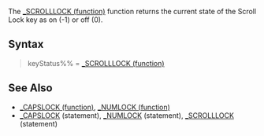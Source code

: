 The [_SCROLLLOCK (function)](_SCROLLLOCK-(function)) function returns the current state of the Scroll Lock key as on (-1) or off (0).

## Syntax

> keyStatus%% = [_SCROLLLOCK (function)](_SCROLLLOCK-(function))

## See Also

* [_CAPSLOCK (function)](_CAPSLOCK-(function)), [_NUMLOCK (function)](_NUMLOCK-(function))
* [_CAPSLOCK](_CAPSLOCK) (statement), [_NUMLOCK](_NUMLOCK) (statement), [_SCROLLLOCK](_SCROLLLOCK) (statement)
